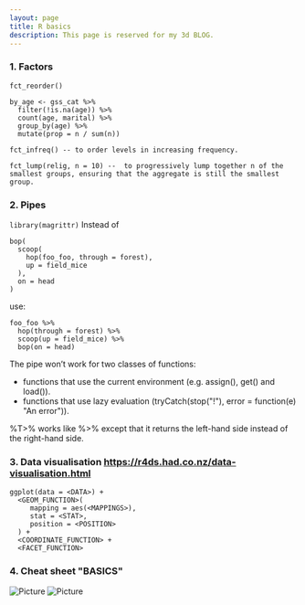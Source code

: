 ```yaml
---
layout: page
title: R basics
description: This page is reserved for my 3d BLOG.
---
```


### 1. Factors
```
fct_reorder()

by_age <- gss_cat %>%
  filter(!is.na(age)) %>%
  count(age, marital) %>%
  group_by(age) %>%
  mutate(prop = n / sum(n))

fct_infreq() -- to order levels in increasing frequency.

fct_lump(relig, n = 10) --  to progressively lump together n of the smallest groups, ensuring that the aggregate is still the smallest group.
```
### 2. Pipes
`
library(magrittr)
`
Instead of
```
bop(
  scoop(
    hop(foo_foo, through = forest),
    up = field_mice
  ),
  on = head
)
```
use:
```
foo_foo %>%
  hop(through = forest) %>%
  scoop(up = field_mice) %>%
  bop(on = head)
```
The pipe won’t work for two classes of functions:

- functions that use the current environment (e.g. assign(), get() and load()).
- functions that use lazy evaluation (tryCatch(stop("!"), error = function(e) "An error")).

 %T>% works like %>% except that it returns the left-hand side instead of the right-hand side.

### 3. Data visualisation <https://r4ds.had.co.nz/data-visualisation.html>
```
ggplot(data = <DATA>) +
  <GEOM_FUNCTION>(
     mapping = aes(<MAPPINGS>),
     stat = <STAT>,
     position = <POSITION>
  ) +
  <COORDINATE_FUNCTION> +
  <FACET_FUNCTION>
```

### 4. Cheat sheet "BASICS"
![Picture](images/r-cheat-sheet-basics1)
![Picture](images/r-cheat-sheet-basics2)
